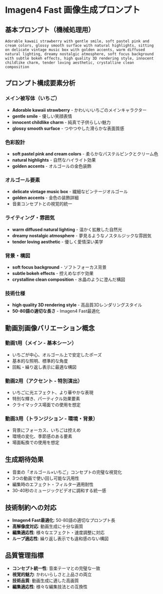 # Imagen4 Fast 画像生成プロンプト

## 基本プロンプト（機械処理用）
```
Adorable kawaii strawberry with gentle smile, soft pastel pink and cream colors, glossy smooth surface with natural highlights, sitting on delicate vintage music box with golden accents, warm diffused natural lighting, dreamy nostalgic atmosphere, soft focus background with subtle bokeh effects, high quality 3D rendering style, innocent childlike charm, tender loving aesthetic, crystalline clean composition
```

## プロンプト構成要素分析

### メイン被写体（いちご）
- **Adorable kawaii strawberry** - かわいいいちごのメインキャラクター
- **gentle smile** - 優しい笑顔表情
- **innocent childlike charm** - 純真で子供らしい魅力
- **glossy smooth surface** - つやつやした滑らかな表面質感

### 色彩設計
- **soft pastel pink and cream colors** - 柔らかなパステルピンクとクリーム色
- **natural highlights** - 自然なハイライト効果
- **golden accents** - オルゴールの金色装飾

### オルゴール要素
- **delicate vintage music box** - 繊細なビンテージオルゴール
- **golden accents** - 金色の装飾詳細
- 音楽コンセプトとの視覚的統一

### ライティング・雰囲気
- **warm diffused natural lighting** - 温かく拡散した自然光
- **dreamy nostalgic atmosphere** - 夢見るようなノスタルジックな雰囲気
- **tender loving aesthetic** - 優しく愛情深い美学

### 背景・構図
- **soft focus background** - ソフトフォーカス背景
- **subtle bokeh effects** - 控えめなボケ効果
- **crystalline clean composition** - 水晶のように澄んだ構図

### 技術仕様
- **high quality 3D rendering style** - 高品質3Dレンダリングスタイル
- **50-80語の適切な長さ** - Imagen4 Fast最適化

## 動画別画像バリエーション概念

### 動画1用（メイン - 基本シーン）
- いちごが中心、オルゴール上で安定したポーズ
- 基本的な照明、標準的な角度
- 回転・繰り返し表示に最適な構図

### 動画2用（アクセント - 特別演出）  
- いちごに光エフェクト、より華やかな表現
- 特別な輝き、パーティクル効果要素
- クライマックス場面での使用を想定

### 動画3用（トランジション - 環境・背景）
- 背景にフォーカス、いちごは控えめ
- 環境の変化、季節感のある要素
- 場面転換での使用を想定

## 生成期待効果
- 音楽の「オルゴール×いちご」コンセプトの完璧な視覚化
- 3つの動画で使い回し可能な汎用性
- 編集時のエフェクト・フィルター適用耐性
- 30-40秒のミュージックビデオに調和する統一感

## 技術制約への対応
- **Imagen4 Fast最適化**: 50-80語の適切なプロンプト長
- **高解像度対応**: 動画生成に十分な画質
- **編集適応性**: 様々なエフェクト・速度調整に対応
- **ループ適応性**: 繰り返し表示でも違和感のない構図

## 品質管理指標
- **コンセプト統一性**: 音楽テーマとの完璧な一致
- **視覚的魅力**: かわいらしさと上品さの両立
- **技術品質**: 動画生成に適した高画質
- **編集適応性**: 様々な編集技法との互換性